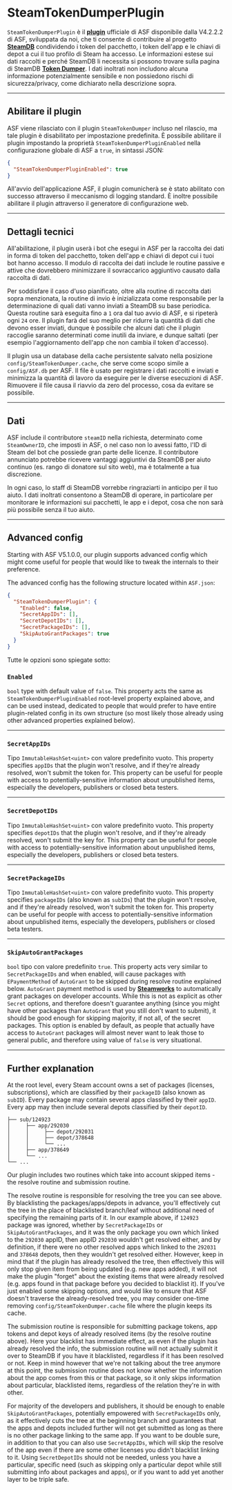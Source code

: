 # SteamTokenDumperPlugin

`SteamTokenDumperPlugin` è il **[plugin](https://github.com/JustArchiNET/ArchiSteamFarm/wiki/Plugins)** ufficiale di ASF disponibile dalla V4.2.2.2 di ASF, sviluppata da noi, che ti consente di contribuire al progetto **[SteamDB](https://steamdb.info)** condividendo i token del pacchetto, i token dell'app e le chiavi di depot a cui il tuo profilo di Steam ha accesso. Le informazioni estese sui dati raccolti e perché SteamDB li necessita si possono trovare sulla pagina di SteamDB **[Token Dumper](https://steamdb.info/tokendumper)**. I dati inoltrati non includono alcuna informazione potenzialmente sensibile e non possiedono rischi di sicurezza/privacy, come dichiarato nella descrizione sopra.

---

## Abilitare il plugin

ASF viene rilasciato con il plugin `SteamTokenDumper` incluso nel rilascio, ma tale plugin è disabilitato per impostazione predefinita. È possibile abilitare il plugin impostando la proprietà `SteamTokenDumperPluginEnabled` nella configurazione globale di ASF a `true`, in sintassi JSON:

```json
{
  "SteamTokenDumperPluginEnabled": true
}
```

All'avvio dell'applicazione ASF, il plugin comunicherà se è stato abilitato con successo attraverso il meccanismo di logging standard. È inoltre possibile abilitare il plugin attraverso il generatore di configurazione web.

---

## Dettagli tecnici

All'abilitazione, il plugin userà i bot che esegui in ASF per la raccolta dei dati in forma di token del pacchetto, token dell'app e chiavi di depot cui i tuoi bot hanno accesso. Il modulo di raccolta dei dati include le routine passive e attive che dovrebbero minimizzare il sovraccarico aggiuntivo causato dalla raccolta di dati.

Per soddisfare il caso d'uso pianificato, oltre alla routine di raccolta dati sopra menzionata, la routine di invio è inizializzata come responsabile per la determinazione di quali dati vanno inviati a SteamDB su base periodica. Questa routine sarà eseguita fino a `1` ora dal tuo avvio di ASF, e si ripeterà ogni `24` ore. Il plugin farà del suo meglio per ridurre la quantità di dati che devono esser inviati, dunque è possibile che alcuni dati che il plugin raccoglie saranno determinati come inutili da inviare, e dunque saltati (per esempio l'aggiornamento dell'app che non cambia il token d'accesso).

Il plugin usa un database della cache persistente salvato nella posizione `config/SteamTokenDumper.cache`, che serve come scopo simile a `config/ASF.db` per ASF. Il file è usato per registrare i dati raccolti e inviati e minimizza la quantità di lavoro da eseguire per le diverse esecuzioni di ASF. Rimuovere il file causa il riavvio da zero del processo, cosa da evitare se possibile.

---

## Dati

ASF include il contributore `steamID` nella richiesta, determinato come `SteamOwnerID`, che imposti in ASF, o nel caso non lo avessi fatto, l'ID di Steam del bot che possiede gran parte delle licenze. Il contributore annunciato potrebbe ricevere vantaggi aggiuntivi da SteamDB per aiuto continuo (es. rango di donatore sul sito web), ma è totalmente a tua discrezione.

In ogni caso, lo staff di SteamDB vorrebbe ringraziarti in anticipo per il tuo aiuto. I dati inoltrati consentono a SteamDB di operare, in particolare per monitorare le informazioni sui pacchetti, le app e i depot, cosa che non sarà più possibile senza il tuo aiuto.

---

## Advanced config

Starting with ASF V5.1.0.0, our plugin supports advanced config which might come useful for people that would like to tweak the internals to their preference.

The advanced config has the following structure located within `ASF.json`:

```json
{
  "SteamTokenDumperPlugin": {
    "Enabled": false,
    "SecretAppIDs": [],
    "SecretDepotIDs": [],
    "SecretPackageIDs": [],
    "SkipAutoGrantPackages": true
  }
}
```

Tutte le opzioni sono spiegate sotto:

### `Enabled`

`bool` type with default value of `false`. This property acts the same as `SteamTokenDumperPluginEnabled` root-level property explained above, and can be used instead, dedicated to people that would prefer to have entire plugin-related config in its own structure (so most likely those already using other advanced properties explained below).

---

### `SecretAppIDs`

Tipo `ImmutableHashSet<uint>` con valore predefinito vuoto. This property specifies `appIDs` that the plugin won't resolve, and if they're already resolved, won't submit the token for. This property can be useful for people with access to potentially-sensitive information about unpublished items, especially the developers, publishers or closed beta testers.

---

### `SecretDepotIDs`

Tipo `ImmutableHashSet<uint>` con valore predefinito vuoto. This property specifies `depotIDs` that the plugin won't resolve, and if they're already resolved, won't submit the key for. This property can be useful for people with access to potentially-sensitive information about unpublished items, especially the developers, publishers or closed beta testers.

---

### `SecretPackageIDs`

Tipo `ImmutableHashSet<uint>` con valore predefinito vuoto. This property specifies `packageIDs` (also known as `subIDs`) that the plugin won't resolve, and if they're already resolved, won't submit the token for. This property can be useful for people with access to potentially-sensitive information about unpublished items, especially the developers, publishers or closed beta testers.

---

### `SkipAutoGrantPackages`

`bool` tipo con valore predefinito `true`. This property acts very similar to `SecretPackageIDs` and when enabled, will cause packages with `EPaymentMethod` of `AutoGrant` to be skipped during resolve routine explained below. `AutoGrant` payment method is used by **[Steamworks](https://partner.steamgames.com)** to automatically grant packages on developer accounts. While this is not as explicit as other `Secret` options, and therefore doesn't guarantee anything (since you might have other packages than `AutoGrant` that you still don't want to submit), it should be good enough for skipping majority, if not all, of the secret packages. This option is enabled by default, as people that actually have access to `AutoGrant` packages will almost never want to leak those to general public, and therefore using value of `false` is very situational.

---

## Further explanation

At the root level, every Steam account owns a set of packages (licenses, subscriptions), which are classified by their `packageID` (also known as `subID`). Every package may contain several apps classified by their `appID`. Every app may then include several depots classified by their `depotID`.

```text
├── sub/124923
│     ├── app/292030
│     │     ├── depot/292031
│     │     ├── depot/378648
│     │     └── ...
│     ├── app/378649
│     └── ...
└── ...
```

Our plugin includes two routines which take into account skipped items - the resolve routine and submission routine.

The resolve routine is responsible for resolving the tree you can see above. By blacklisting the packages/apps/depots in advance, you'll effectively cut the tree in the place of blacklisted branch/leaf without additional need of specifying the remaining parts of it. In our example above, if `124923` package was ignored, whether by `SecretPackageIDs` or `SkipAutoGrantPackages`, and it was the only package you own which linked to the `292030` appID, then appID `292030` wouldn't get resolved either, and by definition, if there were no other resolved apps which linked to the `292031` and `378648` depots, then they wouldn't get resolved either. However, keep in mind that if the plugin has already resolved the tree, then effectively this will only stop given item from being updated (e.g. new apps added), it will not make the plugin "forget" about the existing items that were already resolved (e.g. apps found in that package before you decided to blacklist it). If you've just enabled some skipping options, and would like to ensure that ASF doesn't traverse the already-resolved tree, you may consider one-time removing `config/SteamTokenDumper.cache` file where the plugin keeps its cache.

The submission routine is responsible for submitting package tokens, app tokens and depot keys of already resolved items (by the resolve routine above). Here your blacklist has immediate effect, as even if the plugin has already resolved the info, the submission routine will not actually submit it over to SteamDB if you have it blacklisted, regardless if it has been resolved or not. Keep in mind however that we're not talking about the tree anymore at this point, the submission routine does not know whether the information about the app comes from this or that package, so it only skips information about particular, blacklisted items, regardless of the relation they're in with other.

For majority of the developers and publishers, it should be enough to enable `SkipAutoGrantPackages`, potentially empowered with `SecretPackageIDs` only, as it effectively cuts the tree at the beginning branch and guarantees that the apps and depots included further will not get submitted as long as there is no other package linking to the same app. If you want to be double sure, in addition to that you can also use `SecretAppIDs`, which will skip the resolve of the app even if there are some other licenses you didn't blacklist linking to it. Using `SecretDepotIDs` should not be needed, unless you have a particular, specific need (such as skipping only a particular depot while still submitting info about packages and apps), or if you want to add yet another layer to be triple safe.